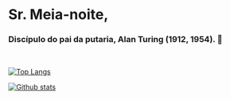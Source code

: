 # **Sr. Meia-noite**, 
### Discípulo do pai da putaria, Alan Turing (1912, 1954). :pray:

<br />

[![Top Langs](https://github-readme-stats.vercel.app/api/top-langs/?username=SrMeia-noite&layout=compact&langs_count=20&border_radius=10&theme=vision-friendly-dark)](https://github.com/SrMeia-noite)

[![Github stats](https://github-readme-stats.vercel.app/api?username=SrMeia-noite&show_icons=true&border_radius=10&hide=prs,issues,contribs&theme=vision-friendly-dark)](https://github.com/SrMeia-noite)
